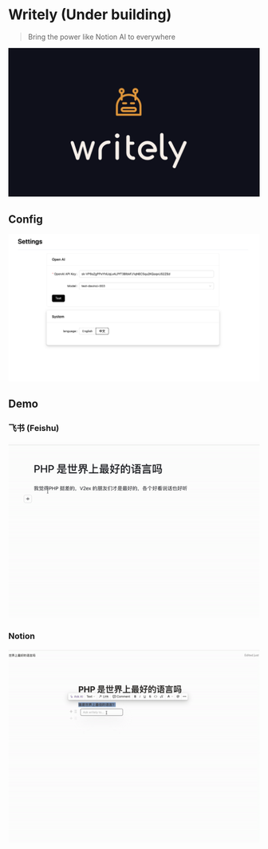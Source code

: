# Writely (Under building)

> Bring the power like Notion AI to everywhere

![](./assets/logo.png)

## Config

![](./assets/config.png)

## Demo

### 飞书 (Feishu)

![](./assets/demo.gif)

### Notion

![](./assets/notion-demo.gif)
